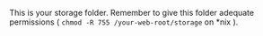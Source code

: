 This is your storage folder. Remember to give this folder adequate permissions ( `chmod -R 755 /your-web-root/storage` on *nix ).
